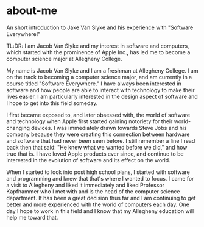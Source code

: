 # about-me
An short introduction to Jake Van Slyke and his experience with "Software Everywhere!"

TL:DR: I am Jacob Van Slyke and my interest in software and computers, which started with the prominence of Apple Inc., has led me to become a computer science major at Allegheny College. 

My name is Jacob Van Slyke and I am a freshman at Allegheny College. I am on the track to becoming a computer science major, and am currently in a course titled "Software Everywhere." I have always been interested in software and how people are able to interact with technology to make their lives easier. I am particularly interested in the design aspect of software and I hope to get into this field someday.

I first became exposed to, and later obsessed with, the world of software and technology when Apple first started gaining notoriety for their world-changing devices. I was immediately drawn towards Steve Jobs and his company because they were creating this connection between hardware and software that had never been seen before. I still remember a line I read back then that said: "He knew what we wanted before we did," and how true that is. I have loved Apple products ever since, and continue to be interested in the evolution of software and its effect on the world.

When I started to look into post high school plans, I started with software and programming and knew that that's where I wanted to focus. I came for a visit to Allegheny and liked it immediately and liked Professor Kapfhammer who I met with and is the head of the computer science department. It has been a great decision thus far and I am continuing to get better and more experienced with the world of computers each day. One day I hope to work in this field and I know that my Allegheny education will help me toward that.
